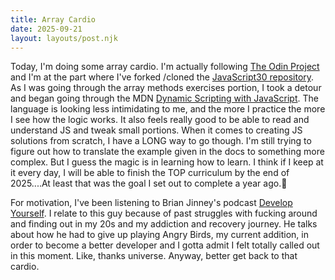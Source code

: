 ```yaml
---
title: Array Cardio
date: 2025-09-21
layout: layouts/post.njk
---
```


Today, I'm doing some array cardio. I'm actually following [The Odin Project](https://www.theodinproject.com/lessons/foundations-loops-and-arrays#assignment) and I'm at the part where I've forked /cloned the [JavaScript30 repository](https://github.com/wesbos/JavaScript30). As I was going through the array methods exercises portion, I took a detour and began going through the MDN [Dynamic Scripting with JavaScript](https://developer.mozilla.org/en-US/docs/Learn_web_development/Core/Scripting). The language is looking less intimidating to me, and the more I practice the more I see how the logic works. It also feels really good to be able to read and understand JS and tweak small portions. When it comes to creating JS solutions from scratch, I have a LONG way to go though. I'm still trying to figure out how to translate the example given in the docs to something more complex. But I guess the magic is in learning how to learn.
I think if I keep at it every day, I will be able to finish the TOP curriculum by the end of 2025....At least that was the goal I set out to complete a year ago.🥲

For motivation, I've been listening to Brian Jinney's podcast [Develop Yourself](https://www.youtube.com/@brianjenney/videos). I relate to this guy because of past struggles with fucking around and finding out in my 20s and my addiction and recovery journey. He talks about how he had to give up playing Angry Birds, my current addition, in order to become a better developer and I gotta admit I felt totally called out in this moment. Like, thanks universe.
Anyway, better get back to that cardio.
